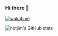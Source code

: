 ### Hi there 👋
[![wakatime](https://wakatime.com/badge/user/84e44f34-034b-4325-820f-3d050ed5a5e5.svg)](https://wakatime.com/@84e44f34-034b-4325-820f-3d050ed5a5e5)

![notjim's GitHub stats](https://github-readme-stats.vercel.app/api?username=jimmy-lew&show_icons=true&theme=dark)

<!--
**Jimmy-Lew/Jimmy-Lew** is a ✨ _special_ ✨ repository because its `README.md` (this file) appears on your GitHub profile.

Here are some ideas to get you started:

- 🔭 I’m currently working on my new portfolio...
- 🌱 I’m currently learning ...
- 👯 I’m looking to collaborate on ...
- 🤔 I’m looking for help with ...
- 💬 Ask me about ...
- 📫 How to reach me: ...
- 😄 Pronouns: ...
- ⚡ Fun fact: ...
[![notjim's wakatime stats](https://github-readme-stats.vercel.app/api/wakatime?username=Jvnus&theme=vue-dark)](https://github.com/anuraghazra/github-readme-stats)
-->
